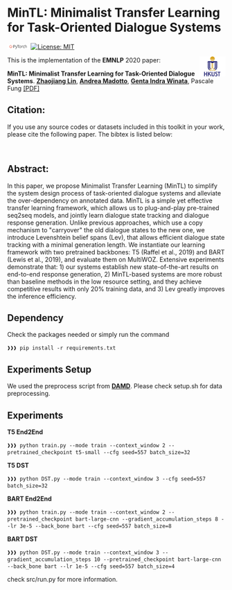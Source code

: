 # MinTL: Minimalist Transfer Learning for Task-Oriented Dialogue Systems
<img src="plot/pytorch-logo-dark.png" width="10%"> [![License: MIT](https://img.shields.io/badge/License-MIT-yellow.svg)](https://opensource.org/licenses/MIT) 

<img align="right" src="plot/HKUST.jpg" width="12%">

This is the implementation of the **EMNLP** 2020 paper:

**MinTL: Minimalist Transfer Learning for Task-Oriented Dialogue Systems**. [**Zhaojiang Lin**](https://zlinao.github.io/), [**Andrea Madotto**](https://andreamad8.github.io), [**Genta Indra Winata**](https://gentawinata.com), Pascale Fung  [[PDF]]()


## Citation:
If you use any source codes or datasets included in this toolkit in your work, please cite the following paper. The bibtex is listed below:
<pre>

</pre>


## Abstract:
In this paper, we propose Minimalist Transfer Learning (MinTL) to simplify the system design process of task-oriented dialogue systems and alleviate the over-dependency on annotated data. MinTL is a simple yet effective transfer learning framework, which allows us to plug-and-play pre-trained seq2seq models, and jointly learn dialogue state tracking and dialogue response generation. Unlike previous approaches, which use a copy mechanism to "carryover" the old dialogue states to the new one, we introduce Levenshtein belief spans (Lev), that allows efficient dialogue state tracking with a minimal generation length. We instantiate our learning framework with two pretrained backbones: T5 (Raffel et al., 2019) and BART (Lewis et al., 2019), and evaluate them on MultiWOZ. Extensive experiments demonstrate that: 1) our systems establish new state-of-the-art results on end-to-end response generation, 2) MinTL-based systems are more robust than baseline methods in the low resource setting, and they achieve competitive results with only 20% training data, and 3) Lev greatly improves the inference efficiency.


## Dependency
Check the packages needed or simply run the command
```console
❱❱❱ pip install -r requirements.txt
```

## Experiments Setup
We used the preprocess script from [**DAMD**](https://gitlab.com/ucdavisnlp/damd-multiwoz).
Please check setup.sh for data preprocessing.

## Experiments
**T5 End2End**
```console
❱❱❱ python train.py --mode train --context_window 2 --pretrained_checkpoint t5-small --cfg seed=557 batch_size=32
```
**T5 DST**
```console
❱❱❱ python DST.py --mode train --context_window 3 --cfg seed=557 batch_size=32
```

**BART End2End**
```console
❱❱❱ python train.py --mode train --context_window 2 --pretrained_checkpoint bart-large-cnn --gradient_accumulation_steps 8 --lr 3e-5 --back_bone bart --cfg seed=557 batch_size=8
```
**BART DST**
```console
❱❱❱ python DST.py --mode train --context_window 3 --gradient_accumulation_steps 10 --pretrained_checkpoint bart-large-cnn --back_bone bart --lr 1e-5 --cfg seed=557 batch_size=4
```

check src/run.py for more information.

